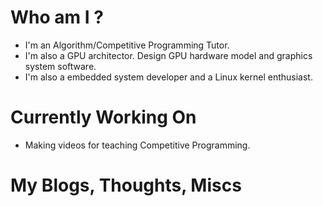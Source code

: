 # Who am I ?
- I'm an Algorithm/Competitive Programming Tutor.
- I'm also a GPU architector. Design GPU hardware model and graphics system software.
- I'm also a embedded system developer and a Linux kernel enthusiast.

# Currently Working On
- Making videos for teaching Competitive Programming.

# My Blogs, Thoughts, Miscs



<!--
**shaowei-wang/shaowei-wang** is a ✨ _special_ ✨ repository because its `README.md` (this file) appears on your GitHub profile.

Here are some ideas to get you started:

- 🔭 I’m currently working on ...
- 🌱 I’m currently learning ...
- 👯 I’m looking to collaborate on ...
- 🤔 I’m looking for help with ...
- 💬 Ask me about ...
- 📫 How to reach me: ...
- 😄 Pronouns: ...
- ⚡ Fun fact: ...
-->
